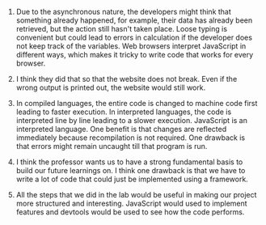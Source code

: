 1. Due to the asynchronous nature, the developers might think that something already happened, for example, their data has already been retrieved, but the action still hasn't taken place.  Loose typing is convenient but could lead to errors in calculation if the developer does not keep track of the variables. Web browsers interpret JavaScript in different ways, which makes it tricky to write code that works for every browser.

2. I think they did that so that the website does not break. Even if the wrong output is printed out, the website would still work. 

3. In compiled languages, the entire code is changed to machine code first leading to faster execution. In interpreted languages, the code is interpreted line by line leading to a slower execution. JavaScript is an interpreted language. One benefit is that changes are reflected immediately because recompilation is not required. One drawback is that errors might remain uncaught till that program is run. 

4. I think the professor wants us to have a strong fundamental basis to build our future learnings on. I think one drawback is that we have to write a lot of code that could just be implemented using a framework.

5. All the steps that we did in the lab would be useful in making our project more structured and interesting. JavaScript would used to implement features and devtools would be used to see how the code performs. 
